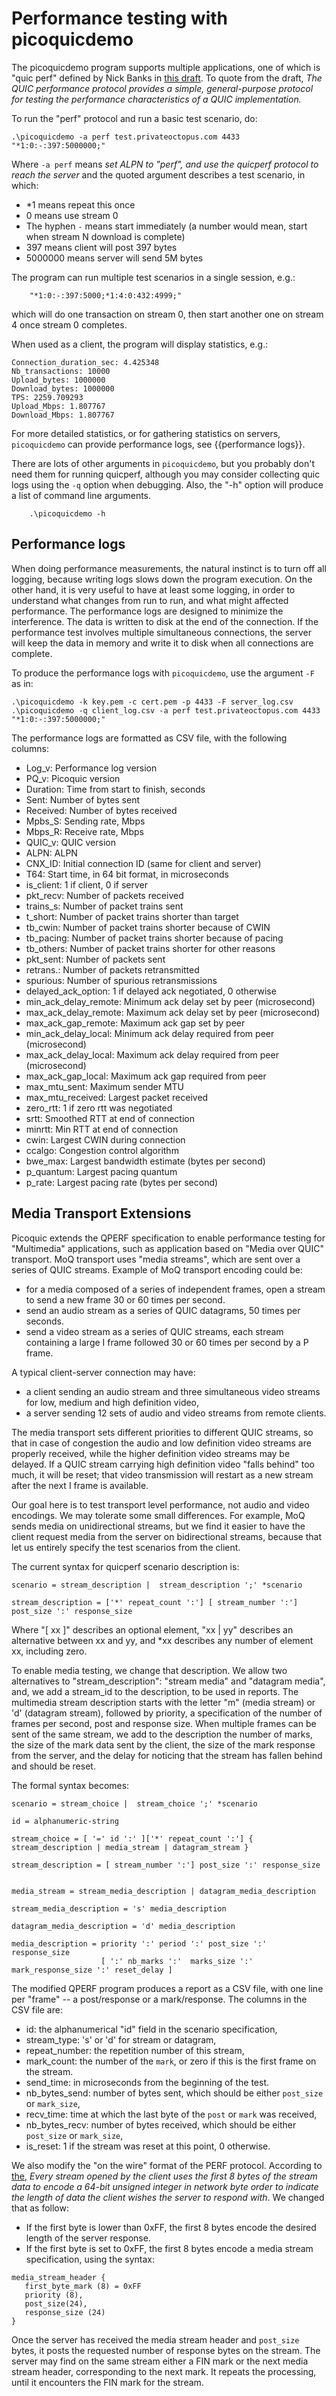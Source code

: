 # Performance testing with picoquicdemo

The picoquicdemo program supports multiple applications, one of which is "quic perf" defined by
Nick Banks in [this draft](https://datatracker.ietf.org/doc/draft-banks-quic-performance/). To
quote from the draft, _The QUIC performance protocol provides a simple, general-purpose
protocol for testing the performance characteristics of a QUIC
implementation._

To run the "perf" protocol and run a basic test scenario, do:
```
.\picoquicdemo -a perf test.privateoctopus.com 4433 "*1:0:-:397:5000000;"
```
Where `-a perf` means _set ALPN to "perf", and use the quicperf protocol to reach the server_
and the quoted argument describes a test scenario, in which:

*   *1 means repeat this once
*   0 means use stream 0
*   The hyphen `-` means start immediately (a number would mean, start when stream N download is complete)
*   397 means client will post 397 bytes
*   5000000 means server will send 5M bytes

The program can run multiple test scenarios in a single session, e.g.:
```
    "*1:0:-:397:5000;*1:4:0:432:4999;"
```
which will do one transaction on stream 0, then start another one on stream 4
once stream 0 completes.

When used as a client, the program will display statistics, e.g.:
```
Connection_duration_sec: 4.425348
Nb_transactions: 10000
Upload_bytes: 1000000
Download_bytes: 1000000
TPS: 2259.709293
Upload_Mbps: 1.807767
Download_Mbps: 1.807767
```
For more detailed statistics, or for gathering statistics on servers, `picoquicdemo`
can provide performance logs, see {{performance logs}}. 

There are lots of other arguments in `picoquicdemo`, but you probably don't need them for
running quicperf, although you may consider collecting quic logs using the `-q` option when
debugging. Also, the "-h"
option will produce a list of command line arguments.
```
    .\picoquicdemo -h
```
## Performance logs

When doing performance measurements, the natural instinct is to turn off all logging, because
writing logs slows down the program execution. On the other hand, it is very useful to have
at least some logging, in order to understand what changes from run to run, and what might
affected performance. The performance logs are designed to minimize the interference. The
data is written to disk at the end of the connection. If the performance test involves
multiple simultaneous connections, the server will keep the data in memory and write it to
disk when all connections are complete.

To produce the performance logs with `picoquicdemo`, use the argument `-F` as in:
```
.\picoquicdemo -k key.pem -c cert.pem -p 4433 -F server_log.csv
.\picoquicdemo -q client_log.csv -a perf test.privateoctopus.com 4433 "*1:0:-:397:5000000;"
```
The performance logs are formatted as CSV file, with the following columns:

* Log_v: Performance log version
* PQ_v: Picoquic version
* Duration: Time from start to finish, seconds
* Sent: Number of bytes sent
* Received: Number of bytes received
* Mpbs_S: Sending rate, Mbps
* Mbps_R: Receive rate, Mbps
* QUIC_v: QUIC version
* ALPN: ALPN
* CNX_ID: Initial connection ID (same for client and server)
* T64: Start time, in 64 bit format, in microseconds
* is_client: 1 if client, 0 if server
* pkt_recv: Number of packets received
* trains_s: Number of packet trains sent
* t_short: Number of packet trains shorter than target
* tb_cwin: Number of packet trains shorter because of CWIN
* tb_pacing: Number of packet trains shorter because of pacing
* tb_others: Number of packet trains shorter for other reasons
* pkt_sent: Number of packets sent
* retrans.: Number of packets retransmitted
* spurious: Number of spurious retransmissions
* delayed_ack_option: 1 if delayed ack negotiated, 0 otherwise
* min_ack_delay_remote: Minimum ack delay set by peer (microsecond)
* max_ack_delay_remote: Maximum ack delay set by peer (microsecond)
* max_ack_gap_remote: Maximum ack gap set by peer
* min_ack_delay_local: Minimum ack delay required from peer (microsecond)
* max_ack_delay_local: Maximum ack delay required from peer (microsecond)
* max_ack_gap_local: Maximum ack gap required from peer
* max_mtu_sent: Maximum sender MTU
* max_mtu_received: Largest packet received
* zero_rtt: 1 if zero rtt was negotiated
* srtt: Smoothed RTT at end of connection
* minrtt: Min RTT at end of connection
* cwin: Largest CWIN during connection
* ccalgo: Congestion control algorithm
* bwe_max: Largest bandwidth estimate (bytes per second)
* p_quantum: Largest pacing quantum
* p_rate: Largest pacing rate (bytes per second)

## Media Transport Extensions

Picoquic extends the QPERF specification to enable performance testing for
"Multimedia" applications, such as application based on "Media over QUIC"
transport. MoQ transport uses "media streams", which are sent over
a series of QUIC streams. Example of MoQ transport encoding could be:

* for a media composed of a series of independent frames, open a stream to send
  a new frame 30 or 60 times per second.
* send an audio stream as a series of QUIC datagrams, 50 times per seconds.
* send a video stream as a series of QUIC streams, each stream containing
  a large I frame followed 30 or 60 times per second by a P frame.

A typical client-server connection may have:

* a client sending an audio stream and three simultaneous video streams for 
  low, medium and high definition video,
* a server sending 12 sets of audio and video streams from remote clients.

The media transport sets different priorities to different QUIC streams, so
that in case of congestion the audio and low definition video streams are properly
received, while the higher definition video streams may be delayed. If a QUIC
stream carrying high definition video "falls behind" too much, it will be
reset; that video transmission will restart as a new stream after the next
I frame is available.

Our goal here is to test transport level performance, not audio and video
encodings. We may tolerate some small differences. For example, MoQ sends
media on unidirectional streams, but we find it easier to have the client
request media from the server on bidirectional streams, because that
let us entirely specify the test scenarios from the client.

The current syntax for quicperf scenario description is:
~~~
scenario = stream_description |  stream_description ';' *scenario

stream_description = ['*' repeat_count ':'] [ stream_number ':'] post_size ':' response_size
~~~
Where "[ xx ]" describes an optional element, "xx | yy" describes an alternative between xx and yy,
and  *xx describes any number of element xx, including zero.

To enable media testing, we change that description.
We allow two alternatives to "stream_description": "stream media" and "datagram media",
and, we add a stream_id to the description, to be used in reports.
The multimedia stream description starts with the letter "m" (media stream) or
'd' (datagram stream), followed by priority, a specification of the number of
frames per second, post and response size. When multiple
frames can be sent of the same stream, we add to the description
the number of marks, the size of the mark data sent by the client,
the size of the mark response from the server, and the delay for
noticing that the stream has fallen behind and should be reset.

The formal syntax becomes:
~~~
scenario = stream_choice |  stream_choice ';' *scenario

id = alphanumeric-string

stream_choice = [ '=' id ':' ]['*' repeat_count ':'] { stream_description | media_stream | datagram_stream }

stream_description = [ stream_number ':'] post_size ':' response_size


media_stream = stream_media_description | datagram_media_description

stream_media_description = 's' media_description

datagram_media_description = 'd' media_description

media_description = priority ':' period ':' post_size ':' response_size
                    [ ':' nb_marks ':'  marks_size ':' mark_response_size ':' reset_delay ]
~~~
The modified QPERF program produces a report as a CSV file, with one line per "frame" -- a post/response
or a mark/response. The columns in the CSV file are:

* id: the alphanumerical "id" field in the scenario specification,
* stream_type: 's' or 'd' for stream or datagram,
* repeat_number: the repetition number of this stream,
* mark_count: the number of the `mark`, or zero if this is the first frame on the stream.
* send_time: in microseconds from the beginning of the test.
* nb_bytes_send: number of bytes sent, which should be either `post_size` or `mark_size`,
* recv_time: time at which the last byte of the `post` or `mark` was received,
* nb_bytes_recv: number of bytes received, which should be either `post_size` or `mark_size`,
* is_reset: 1 if the stream was reset at this point, 0 otherwise.

We also modify the "on the wire" format of the PERF protocol. According to
[the](https://datatracker.ietf.org/doc/draft-banks-quic-performance/),
_Every stream opened by the client uses the first 8 bytes of the
stream data to encode a 64-bit unsigned integer in network byte order
to indicate the length of data the client wishes the server to
respond with_. We changed that as follow:

* If the first byte is lower than 0xFF, the first 8 bytes encode the desired length of the server response.
* If the first byte is set to 0xFF, the first 8 bytes encode a media stream specification, using the syntax:

~~~
media_stream_header {
   first_byte_mark (8) = 0xFF
   priority (8),
   post_size(24),
   response_size (24)
}
~~~
Once the server has received the media stream header and `post_size` bytes, it posts
the requested number of response bytes on the stream. The server may
find on the same stream either a FIN mark or the next media stream header,
corresponding to the next mark. It repeats the processing, until it encounters
the FIN mark for the stream.

